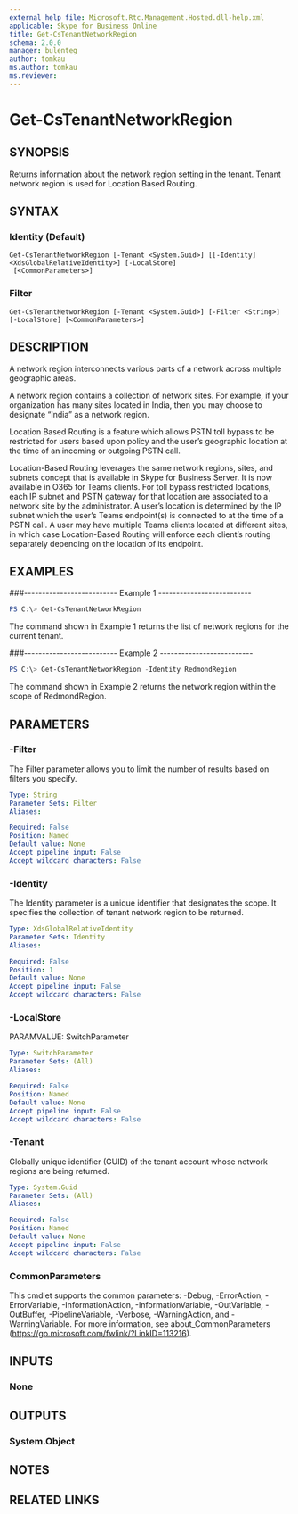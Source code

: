 ```yaml
---
external help file: Microsoft.Rtc.Management.Hosted.dll-help.xml
applicable: Skype for Business Online
title: Get-CsTenantNetworkRegion
schema: 2.0.0
manager: bulenteg
author: tomkau
ms.author: tomkau
ms.reviewer:
---
```


# Get-CsTenantNetworkRegion

## SYNOPSIS
Returns information about the network region setting in the tenant. Tenant network region is used for Location Based Routing.

## SYNTAX

### Identity (Default)
```
Get-CsTenantNetworkRegion [-Tenant <System.Guid>] [[-Identity] <XdsGlobalRelativeIdentity>] [-LocalStore]
 [<CommonParameters>]
```

### Filter
```
Get-CsTenantNetworkRegion [-Tenant <System.Guid>] [-Filter <String>] [-LocalStore] [<CommonParameters>]
```

## DESCRIPTION
A network region interconnects various parts of a network across multiple geographic areas. 

A network region contains a collection of network sites. For example, if your organization has many sites located in India, then you may choose to designate “India” as a network region.

Location Based Routing is a feature which allows PSTN toll bypass to be restricted for users based upon policy and the user’s geographic location at the time of an incoming or outgoing PSTN call. 

Location-Based Routing leverages the same network regions, sites, and subnets concept that is available in Skype for Business Server. It is now available in O365 for Teams clients. For toll bypass restricted locations, each IP subnet and PSTN gateway for that location are associated to a network site by the administrator. A user’s location is determined by the IP subnet which the user’s Teams endpoint(s) is connected to at the time of a PSTN call. A user may have multiple Teams clients located at different sites, in which case Location-Based Routing will enforce each client’s routing separately depending on the location of its endpoint.

## EXAMPLES

###-------------------------- Example 1 --------------------------
```powershell
PS C:\> Get-CsTenantNetworkRegion
```

The command shown in Example 1 returns the list of network regions for the current tenant.

###-------------------------- Example 2 --------------------------
```powershell
PS C:\> Get-CsTenantNetworkRegion -Identity RedmondRegion
```

The command shown in Example 2 returns the network region within the scope of RedmondRegion.

## PARAMETERS

### -Filter
The Filter parameter allows you to limit the number of results based on filters you specify.

```yaml
Type: String
Parameter Sets: Filter
Aliases:

Required: False
Position: Named
Default value: None
Accept pipeline input: False
Accept wildcard characters: False
```

### -Identity
The Identity parameter is a unique identifier that designates the scope. It specifies the collection of tenant network region to be returned.

```yaml
Type: XdsGlobalRelativeIdentity
Parameter Sets: Identity
Aliases:

Required: False
Position: 1
Default value: None
Accept pipeline input: False
Accept wildcard characters: False
```

### -LocalStore
PARAMVALUE: SwitchParameter

```yaml
Type: SwitchParameter
Parameter Sets: (All)
Aliases:

Required: False
Position: Named
Default value: None
Accept pipeline input: False
Accept wildcard characters: False
```

### -Tenant
Globally unique identifier (GUID) of the tenant account whose network regions are being returned.

```yaml
Type: System.Guid
Parameter Sets: (All)
Aliases:

Required: False
Position: Named
Default value: None
Accept pipeline input: False
Accept wildcard characters: False
```

### CommonParameters
This cmdlet supports the common parameters: -Debug, -ErrorAction, -ErrorVariable, -InformationAction, -InformationVariable, -OutVariable, -OutBuffer, -PipelineVariable, -Verbose, -WarningAction, and -WarningVariable.
For more information, see about_CommonParameters (https://go.microsoft.com/fwlink/?LinkID=113216).

## INPUTS

### None

## OUTPUTS

### System.Object
## NOTES

## RELATED LINKS
